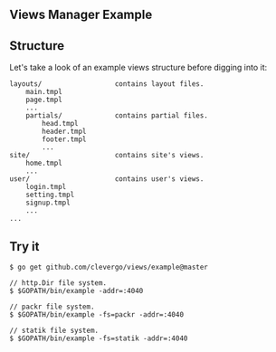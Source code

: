 Views Manager Example
---------------------

## Structure

Let's take a look of an example views structure before digging into it:

```
layouts/                  contains layout files.
    main.tmpl
    page.tmpl
    ...
    partials/             contains partial files.
        head.tmpl
        header.tmpl
        footer.tmpl
        ...
site/                     contains site's views.
    home.tmpl
    ...
user/                     contains user's views.
    login.tmpl
    setting.tmpl
    signup.tmpl
    ...
...
```

## Try it

```shell
$ go get github.com/clevergo/views/example@master

// http.Dir file system.
$ $GOPATH/bin/example -addr=:4040

// packr file system.
$ $GOPATH/bin/example -fs=packr -addr=:4040

// statik file system.
$ $GOPATH/bin/example -fs=statik -addr=:4040
```